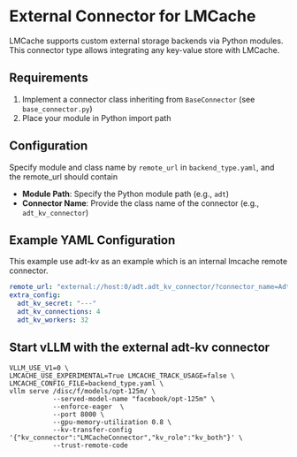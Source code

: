 # External Connector for LMCache

LMCache supports custom external storage backends via Python modules. This connector type allows integrating any key-value store with LMCache.

## Requirements

1. Implement a connector class inheriting from `BaseConnector` (see `base_connector.py`)
2. Place your module in Python import path

## Configuration

Specify module and class name by `remote_url` in `backend_type.yaml`, and the remote_url should contain
- **Module Path**: Specify the Python module path (e.g., `adt`)
- **Connector Name**: Provide the class name of the connector (e.g., `adt_kv_connector`)

## Example YAML Configuration

This example use adt-kv as an example which is an internal lmcache remote connector.

```yaml
remote_url: "external://host:0/adt.adt_kv_connector/?connector_name=AdtKVConnector"
extra_config:
  adt_kv_secret: "---"
  adt_kv_connections: 4
  adt_kv_workers: 32
```

## Start vLLM with the external adt-kv connector

```shell
VLLM_USE_V1=0 \
LMCACHE_USE_EXPERIMENTAL=True LMCACHE_TRACK_USAGE=false \
LMCACHE_CONFIG_FILE=backend_type.yaml \
vllm serve /disc/f/models/opt-125m/ \
           --served-model-name "facebook/opt-125m" \
           --enforce-eager  \
           --port 8000 \
           --gpu-memory-utilization 0.8 \
           --kv-transfer-config '{"kv_connector":"LMCacheConnector","kv_role":"kv_both"}' \
           --trust-remote-code
```
